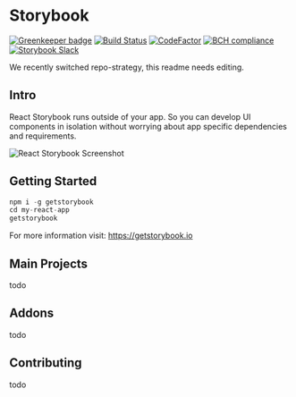 # Storybook
[![Greenkeeper badge](https://badges.greenkeeper.io/storybooks/storybook.svg)](https://greenkeeper.io/)
[![Build Status](https://travis-ci.org/storybooks/storybook.svg?branch=master)](https://travis-ci.org/storybooks/storybook)
[![CodeFactor](https://www.codefactor.io/repository/github/storybooks/storybook/badge)](https://www.codefactor.io/repository/github/storybooks/storybook)
[![BCH compliance](https://bettercodehub.com/edge/badge/storybooks/storybook)](https://bettercodehub.com/results/storybooks/storybook)  
[![Storybook Slack](https://storybooks-slackin.herokuapp.com/badge.svg)](https://storybooks-slackin.herokuapp.com/)

We recently switched repo-strategy, this readme needs editing.

## Intro
React Storybook runs outside of your app. So you can develop UI components in isolation without worrying about app specific dependencies and requirements.

![React Storybook Screenshot](packages/react-storybook/docs/demo.gif)

## Getting Started

```js
npm i -g getstorybook
cd my-react-app
getstorybook
```

For more information visit: https://getstorybook.io

## Main Projects
todo

## Addons
todo

## Contributing
todo









